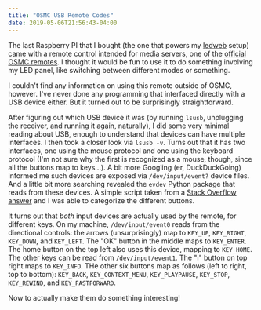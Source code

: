 ```yaml
---
title: "OSMC USB Remote Codes"
date: 2019-05-06T21:56:43-04:00
---
```


The last Raspberry PI that I bought (the one that powers my
[ledweb](/blog/2018/05/16/ledweb/) setup) came with a remote control intended
for media servers, one of the
[official OSMC remotes](https://osmc.tv/store/product/osmc-remote-control/).
I thought it would be fun to use it to do something involving my LED panel, like
switching between different modes or something.

I couldn't find any information on using this remote outside of OSMC, however.
I've never done any programming that interfaced directly with a USB device
either.  But it turned out to be surprisingly straightforward.

After figuring out which USB device it was (by running `lsusb`, unplugging the
receiver, and running it again, naturally), I did some very minimal reading
about USB, enough to understand that devices can have multiple interfaces.  I
then took a closer look via `lsusb -v`.  Turns out that it has two interfaces,
one using the mouse protocol and one using the keyboard protocol (I'm not sure
why the first is recognized as a mouse, though, since all the buttons map to
keys...).  A bit more Googling (er, DuckDuckGoing) informed me such devices are
exposed via `/dev/input/event?` device files.  And a little bit more searching
revealed the `evdev` Python package that reads from these devices.  A simple
script taken from a
[Stack Overflow answer](https://stackoverflow.com/a/37137943/1575211) and I was
able to categorize the different buttons.

It turns out that _both_ input devices are actually used by the remote, for
different keys.  On my machine, `/dev/input/event0` reads from the directional
controls: the arrows (unsurprisingly) map to `KEY_UP`, `KEY_RIGHT`, `KEY_DOWN`,
and `KEY_LEFT`.  The "OK" button in the middle maps to `KEY_ENTER`.  The home
button on the top left also uses this device, mapping to `KEY_HOME`.  The other
keys can be read from `/dev/input/event1`.  The "i" button on top right maps to
`KEY_INFO`.  THe other six buttons map as follows (left to right, top to
bottom): `KEY_BACK`, `KEY_CONTEXT_MENU`, `KEY_PLAYPAUSE`, `KEY_STOP`,
`KEY_REWIND`, and `KEY_FASTFORWARD`.

Now to actually make them do something interesting!
